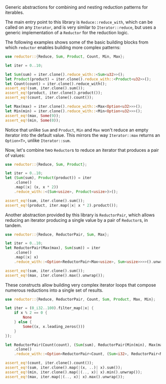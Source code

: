Generic abstractions for combining and nesting reduction patterns for iterables.

The main entry point to this library is `Reduce::reduce_with`, which can be called
on any `Iterator`, and is very similar to `Iterator::reduce`, but uses a generic
implementation of a `Reductor` for the reduction logic.

The following examples shows some of the basic building blocks from which `reductor`
enables building more complex patterns:

```rust
use reductor::{Reduce, Sum, Product, Count, Min, Max};

let iter = 0..10;

let Sum(sum) = iter.clone().reduce_with::<Sum<u32>>();
let Product(product) = iter.clone().reduce_with::<Product<u32>>();
let Count(count) = iter.clone().reduce_with();
assert_eq!(sum, iter.clone().sum());
assert_eq!(product, iter.clone().product());
assert_eq!(count, iter.clone().count());

let Max(max) = iter.clone().reduce_with::<Max<Option<u32>>>();
let Min(min) = iter.clone().reduce_with::<Min<Option<u32>>>();
assert_eq!(max, Some(9));
assert_eq!(min, Some(0));
```

Notice that unlike `Sum` and `Product`, `Min` and `Max` won't reduce
an empty iterator into the default value. This mirrors the way `Iterator::max`
returns an `Option<T>`, unlike `Iterator::sum`.

Now, let's combine two `Reductor`s to reduce an iterator that produces a pair of values:

```rust
use reductor::{Reduce, Sum, Product};

let iter = 0..10;
let (Sum(sum), Product(product)) = iter
    .clone()
    .map(|x| (x, x * 2))
    .reduce_with::<(Sum<usize>, Product<usize>)>();

assert_eq!(sum, iter.clone().sum());
assert_eq!(product, iter.map(|x| x * 2).product());
```

Another abstraction provided by this library is `ReductorPair`, which allows
reducing an iterator producing a single value by a pair of `Reductor`s, in tandem.

```rust
use reductor::{Reduce, ReductorPair, Sum, Max};

let iter = 0..10;
let ReductorPair(Max(max), Sum(sum)) = iter
    .clone()
    .map(|x| x)
    .reduce_with::<Option<ReductorPair<Max<usize>, Sum<usize>>>>().unwrap();

assert_eq!(sum, iter.clone().sum());
assert_eq!(max, iter.clone().max().unwrap());
```

These constructs allow building very complex iterator loops that compose
numerous reductions into a single set of results.

```rust
use reductor::{Reduce, ReductorPair, Count, Sum, Product, Max, Min};

let iter = (0_i32..100).filter_map(|x| {
    if x % 2 == 0 {
        None
    } else {
        Some((x, x.leading_zeros()))
    }
});

let ReductorPair(Count(count), (Sum(sum), ReductorPair(Min(min), Max(max)))) = iter
    .clone()
    .reduce_with::<Option<ReductorPair<Count, (Sum<i32>, ReductorPair<Min<u32>, Max<u32>>)>>>().unwrap();

assert_eq!(count, iter.clone().count());
assert_eq!(sum, iter.clone().map(|(x, ..)| x).sum());
assert_eq!(min, iter.clone().map(|(.., x)| x).min().unwrap());
assert_eq!(max, iter.map(|(.., x)| x).max().unwrap());
```
